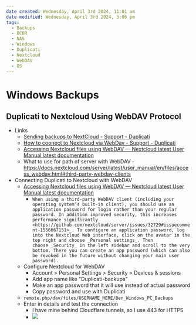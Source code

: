 ```yaml
---
date created: Wednesday, April 3rd 2024, 11:01 am
date modified: Wednesday, April 3rd 2024, 3:06 pm
tags:
  - Backups
  - BCDR
  - NAS
  - Windows
  - Duplicati
  - Nextcloud
  - WebDAV
  - OS
---
```


# Windows Backups
## Duplicati to Nextcloud Using WebDAV Protocol
- Links
	- [Sending backups to NextCloud - Support - Duplicati](https://forum.duplicati.com/t/sending-backups-to-nextcloud/16703/4) 
	- [How to coonect to Nextcloud via WebDav - Support - Duplicati](https://forum.duplicati.com/t/how-to-coonect-to-nextcloud-via-webdav/11799)
	- [Accessing Nextcloud files using WebDAV — Nextcloud latest User Manual latest documentation](https://docs.nextcloud.com/server/latest/user_manual/en/files/access_webdav.html) 
	- What to use for path of server with WebDAV - https://docs.nextcloud.com/server/latest/user_manual/en/files/access_webdav.html#third-party-webdav-clients 
- Connecting Duplicati to Nextcloud with WebDAV 
	- [Accessing Nextcloud files using WebDAV — Nextcloud latest User Manual latest documentation](https://docs.nextcloud.com/server/latest/user_manual/en/files/access_webdav.html#third-party-webdav-clients)
		- `When using a third-party WebDAV client (including your operating system’s built-in client), you should use an application password for login rather than your regular password. In addition improved security, this increases performance significantly <https://github.com/nextcloud/server/issues/32729#issuecomment-1556667151>_. To configure an application password, log into the Nextcloud Web interface, click on the avatar in the top right and choose _Personal settings_. Then choose _Security_ in the left sidebar and scroll to the very bottom. There you can create an app password (which can also be revoked in the future without changing your main user password).`
	- Configure Nextcloud for WebDAV 
		- Account > Personal Settings > Security > Devices & sessions
		- Add app name like "Duplicati-backups"
		- Make an app password that it will use instead of actual password
		- Copy password and use with Duplicati
	- `remote.php/dav/files/USERNAME_HERE/Ben_Windows_PC_Backups`
	- Enter in details and test the connection
		- I have mine behind Cloudflare tunnels, so I use 443 for HTTPS
		- ![](_attachments/Windows%20Backups%202024%20Duplicati/IMG-20240403192839887.png)
	
